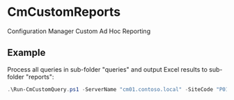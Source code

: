 # CmCustomReports
Configuration Manager Custom Ad Hoc Reporting

## Example

Process all queries in sub-folder "queries" and output Excel results to sub-folder "reports":

``` powershell
.\Run-CmCustomQuery.ps1 -ServerName "cm01.contoso.local" -SiteCode "P01" -InputType Folder -QueryFilePath ".\queries\" -OutputType Excel -OutputPath ".\reports\" -Verbose
```
